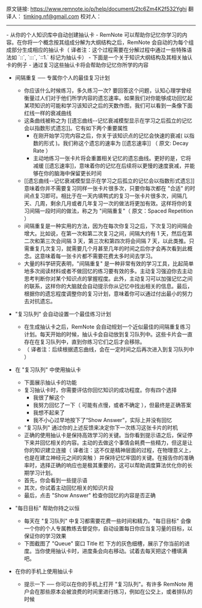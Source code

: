 原文链接: https://www.remnote.io/p/help/document/2tc6Zm4K2f532Yghi
翻译人： timking.nf@gmail.com
校对人：

<hr/>
- 从你的个人知识库中自动创建抽认卡
	- RemNote 可以帮助你记忆你学习的内容。在你将一个概念按其组成分解为大纲结构之后，RemNote 会自动的为每个组成部分生成相应的抽认卡（ 译者注：这个过程需要在分解过程中通过一些特殊语法如 `::`, `:::`, `::1.` 标记为抽认卡）
	- 下面是一个关于知识大纲结构及其相关抽认卡的例子
	- 通过复习这些抽认卡将会帮助你记忆你所学的内容

- 间隔重复 ── 专属你个人的最佳复习计划
	- 你应该什么时候练习，多久练习一次? 要回答这个问题，认知心理学曾经衡量过人们对于他们所学内容的遗忘速率。如果我们对你能够成功回忆起某项知识的可能和学习该知识之后的天数作图，我们可以看到一条像下面红线一样的衰减曲线
	- 这条曲线被称之为 [[遗忘曲线--记忆衰减模型显示在学习之后孤立的记忆会以指数形式遗忘]]。它有如下两个重要属性
		- 在刚开始学习完内容之后，你关于该知识点的记忆会快速的衰减( 以指数的形式 )。我们称这个遗忘的速率为 [[遗忘速率]] （ 原文: Decay Rate ）
		- 主动地练习一张卡片将会重置相关记忆的遗忘曲线。更好的是，它将减缓 [[遗忘速率]]，意味着你的记忆在后续将以更慢的速度衰减，并能够在你的脑海中保留更长时间
	- [[遗忘曲线--记忆衰减模型显示在学习之后孤立的记忆会以指数形式遗忘]] 意味着你并不需要复习同样一张卡片很多次，只要你每次都在 "合适" 的时间点复习即可。相比于在一天内填鸭式的复习一张卡片很多次，间隔几天、几周，剩余几月或者几年复习一次的做法将更加有效。这样将你的复习间隔一段时间的做法，称之为 "间隔重复"（ 原文：Spaced Repetition ）
	- 间隔重复是一种实用的方法，因为在每次你复习之后，下次复习的间隔会增大。比如说，在第一次和第二次复习之间，间隔大约有 1 天，然后在第二次和第三次会间隔 3 天，第三次和第四次将会间隔 7 天，以此类推。只需重复几次复习，就需要几个月甚至几年的时间之后你才会再次看到此概念。这意味着每一张卡片都不需要花费太多时间去学习。
	- 大量的科学研究表明，"间隔重复" 是一种非常有效的学习工具，比起简单地多次阅读材料或者不做回忆的练习要有效的多。主动复习强迫你去主动思考判断你对某个知识点的掌握程度。此外，主动复习可以加强记忆之间的联系，这样你的大脑就会自动提示你从记忆中找出相关的信息。最后，根据你的遗忘程度调整你的复习计划，意味着你可以通过付出最小的努力去对抗遗忘。

- "复习队列" 会自动设置一个最佳练习计划
	- 在生成抽认卡之后，RemNote 会自动规划一个近似最佳的间隔重复练习计划。每天开始的时候，抽认卡会自动放到复习队列中。这些卡片会一直存在在复习队列中，直到你练习它们之后才会移除。
	- （ 译者注：后续根据遗忘曲线，会在一定时间之后再次进入到复习队列中 ）

- 在 "复习队列" 中使用抽认卡
	- 下面展示抽认卡的功能
	- 复习抽认卡时，你需要评估你回忆知识的成功程度。你有四个选择
		- 我很了解这个
		- 我努力回忆了一下（ 可能有点慢，或者不确定 ），但最终是正确答案
		- 我想不起来了
		- 我不小心过早地按下了“Show Answer”，实际上并没有回忆
	- "复习队列" 通过你的上述反馈来决定你下一次练习这张卡片的时机
	- 正确的使用抽认卡是保持高效学习的关键。当你看到提示语之后，保证停下来并回忆相关的内容。主动的去做这个事情会耗费一些精力，但这是让你的知识建立连接（ 译者注：这不仅是精神层面的过程，在物理意义上，也是在建立神经元之间的突触 ）并保持记忆牢固的关键。在报告你的准确率时，选择正确的响应也是极其重要的，这可以帮助调度算法优化你的长期学习计划。
	- 首先，你会看到一些提示语
	- 其次，你试着主动回忆相关的知识片段
	- 最后，点击 "Show Answer" 检查你回忆的内容是否正确

- "每日目标" 帮助你持之以恒
	- 每天在 "复习队列" 中复习都需要花费一些时间和精力。"每日目标" 会像一个你的个人专属教练去督促你，自动设置每日你应当复习量的目标，以保证你的学习效果
	- 下图截图了 "Queue" 窗口 Title 栏 下方的灰色细槽，展示了你当前的进度。当你使用抽认卡时，进度条会向右移动。试着去每天把这个槽填满吧。

- 在你的手机上使用抽认卡
	- 提示一下 ── 你可以在你的手机上打开 "复习队列"。有许多 RemNote 用户会在那些原本会被浪费的时间里进行练习，例如在公交上，或者排队的时候